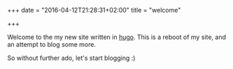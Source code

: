 +++
date = "2016-04-12T21:28:31+02:00"
title = "welcome"

+++

Welcome to the my new site written in [hugo](http://gohugo.io/).
This is a reboot of my site, and an attempt to blog some more.

So without further ado, let's start blogging :)
